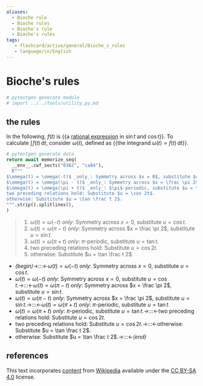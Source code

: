 ```yaml
---
aliases:
  - Bioche rule
  - Bioche rules
  - Bioche's rule
  - Bioche's rules
tags:
   - flashcard/active/general/Bioche_s_rules
   - language/in/English
---
```


# Bioche's rules

```Python
# pytextgen generate module
# import ../../tools/utility.py.md
```

## the rules

In the following, $f(t)$ is {{a [rational expression](rational%20function.md) in $\sin t$ and $\cos t$}}. To calculate $\int \! f(t) \,\mathrm{d}t$, consider $\omega(t)$, defined as {{the integrand $\omega(t) = f(t) \,\mathrm{d}t$}}.

```Python
# pytextgen generate data
return await memorize_seq(
  __env__.cwf_sects("0362", "ca84"),
  R"""
$\omega(t) = \omega(-t)$ _only_: Symmetry across $x = 0$, substitute $u = \cos t$.
$\omega(t) = \omega(\pi - t)$ _only_: Symmetry across $x = \frac \pi 2$, substitute $u = \sin t$.
$\omega(t) = \omega(\pi + t)$ _only_: $\pi$-periodic, substitute $u = \tan t$.
two preceding relations hold: Substitute $u = \cos 2t$.
otherwise: Substitute $u = \tan \frac t 2$.
""".strip().splitlines(),
)
```

<!--pytextgen generate section="0362"--><!-- The following content is generated at 2024-07-02T17:25:31.792720+08:00. Any edits will be overridden! -->

> 1. $\omega(t) = \omega(-t)$ _only_: Symmetry across $x = 0$, substitute $u = \cos t$.
> 2. $\omega(t) = \omega(\pi - t)$ _only_: Symmetry across $x = \frac \pi 2$, substitute $u = \sin t$.
> 3. $\omega(t) = \omega(\pi + t)$ _only_: $\pi$-periodic, substitute $u = \tan t$.
> 4. two preceding relations hold: Substitute $u = \cos 2t$.
> 5. otherwise: Substitute $u = \tan \frac t 2$.

<!--/pytextgen-->

<!--pytextgen generate section="ca84"--><!-- The following content is generated at 2024-07-02T17:25:31.891084+08:00. Any edits will be overridden! -->

- _(begin)_→:::←$\omega(t) = \omega(-t)$ _only_: Symmetry across $x = 0$, substitute $u = \cos t$.
- $\omega(t) = \omega(-t)$ _only_: Symmetry across $x = 0$, substitute $u = \cos t$.→:::←$\omega(t) = \omega(\pi - t)$ _only_: Symmetry across $x = \frac \pi 2$, substitute $u = \sin t$.
- $\omega(t) = \omega(\pi - t)$ _only_: Symmetry across $x = \frac \pi 2$, substitute $u = \sin t$.→:::←$\omega(t) = \omega(\pi + t)$ _only_: $\pi$-periodic, substitute $u = \tan t$.
- $\omega(t) = \omega(\pi + t)$ _only_: $\pi$-periodic, substitute $u = \tan t$.→:::←two preceding relations hold: Substitute $u = \cos 2t$.
- two preceding relations hold: Substitute $u = \cos 2t$.→:::←otherwise: Substitute $u = \tan \frac t 2$.
- otherwise: Substitute $u = \tan \frac t 2$.→:::←_(end)_

<!--/pytextgen-->

## references

This text incorporates [content](https://en.wikipedia.org/wiki/Bioche's_rules) from [Wikipedia](Wikipedia.md) available under the [CC BY-SA 4.0](https://creativecommons.org/licenses/by-sa/4.0/) license.
